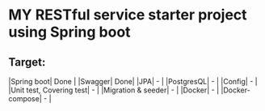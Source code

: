 
# MY RESTful service starter project using Spring boot


## Target:

|Spring boot| Done |
|Swagger| Done|
|JPA| - |
|PostgresQL| - |
|Config| - |
|Unit test, Covering test| - |
|Migration & seeder| - |
|Docker| - |
|Docker-compose| - |
